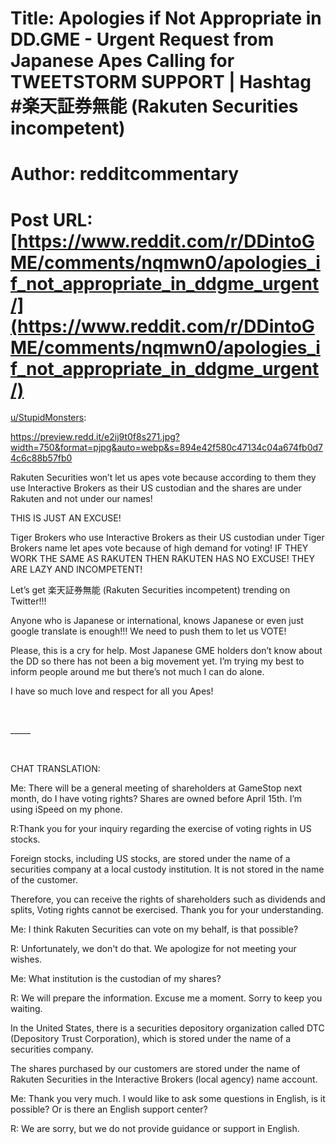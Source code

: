 # Title: Apologies if Not Appropriate in DD.GME - Urgent Request from Japanese Apes Calling for TWEETSTORM SUPPORT | Hashtag #楽天証券無能 (Rakuten Securities incompetent)
# Author: redditcommentary
# Post URL: [https://www.reddit.com/r/DDintoGME/comments/nqmwn0/apologies_if_not_appropriate_in_ddgme_urgent/](https://www.reddit.com/r/DDintoGME/comments/nqmwn0/apologies_if_not_appropriate_in_ddgme_urgent/)


[u/StupidMonsters](https://www.reddit.com/user/StupidMonsters/):

https://preview.redd.it/e2ij9t0f8s271.jpg?width=750&format=pjpg&auto=webp&s=894e42f580c47134c04a674fb0d74c6c88b57fb0

Rakuten Securities won’t let us apes vote because according to them they use Interactive Brokers as their US custodian and the shares are under Rakuten and not under our names!

THIS IS JUST AN EXCUSE!

Tiger Brokers who use Interactive Brokers as their US custodian under Tiger Brokers name let apes vote because of high demand for voting! IF THEY WORK THE SAME AS RAKUTEN THEN RAKUTEN HAS NO EXCUSE! THEY ARE LAZY AND INCOMPETENT!

Let’s get 楽天証券無能 (Rakuten Securities incompetent) trending on Twitter!!!

Anyone who is Japanese or international, knows Japanese or even just google translate is enough!!! We need to push them to let us VOTE!

Please, this is a cry for help. Most Japanese GME holders don’t know about the DD so there has not been a big movement yet. I’m trying my best to inform people around me but there’s not much I can do alone.

I have so much love and respect for all you Apes!

&#x200B;

\_\_\_\_\_

&#x200B;

CHAT TRANSLATION:

Me: There will be a general meeting of shareholders at GameStop next month, do I have voting rights? Shares are owned before April 15th. I’m using iSpeed on my phone.

R:Thank you for your inquiry regarding the exercise of voting rights in US stocks.

Foreign stocks, including US stocks, are stored under the name of a securities company at a local custody institution. It is not stored in the name of the customer.

Therefore, you can receive the rights of shareholders such as dividends and splits, Voting rights cannot be exercised. Thank you for your understanding.

Me: I think Rakuten Securities can vote on my behalf, is that possible?

R: Unfortunately, we don't do that. We apologize for not meeting your wishes.

Me: What institution is the custodian of my shares?

R: We will prepare the information. Excuse me a moment. Sorry to keep you waiting.

In the United States, there is a securities depository organization called DTC (Depository Trust Corporation), which is stored under the name of a securities company.

The shares purchased by our customers are stored under the name of Rakuten Securities in the Interactive Brokers (local agency) name account.

Me: Thank you very much. I would like to ask some questions in English, is it possible? Or is there an English support center?

R: We are sorry, but we do not provide guidance or support in English.